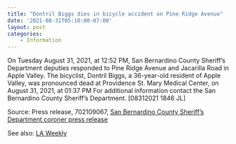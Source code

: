 ```yaml
---
title: "Dontril Biggs dies in bicycle accident on Pine Ridge Avenue"
date: '2021-08-31T05:10:00-07:00'
layout: post
categories:
    - Information
---
```


On Tuesday August 31, 2021, at 12:52 PM, San Bernardino County Sheriff’s Department deputies responded to Pine Ridge Avenue and Jacarilla Road in Apple Valley. The bicyclist, Dontril Biggs, a 36-year-old resident of Apple Valley, was pronounced dead at Providence St. Mary Medical Center, on August 31, 2021, at 01:37 PM For additional information contact the San Bernardino County Sheriff’s Department. \[08312021 1846 JL\]

Source: Press release, 702109067, [San Bernardino County Sheriff’s Department coroner press release](https://wp.sbcounty.gov/sheriff/media-center/coroner-press-release/)

See also: [LA Weekly](https://www.laweekly.com/dontril-biggs-dies-bicycle-accident-pine-ridge-avenue-apple-valley-ca/)